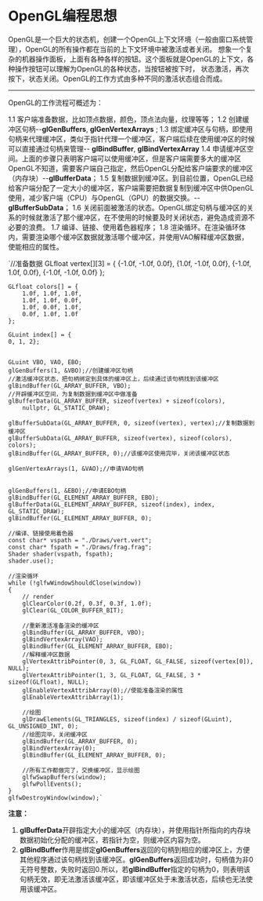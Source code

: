 # OpenGL编程思想

OpenGL是一个巨大的状态机，创建一个OpenGL上下文环境（一般由窗口系统管理），OpenGL的所有操作都在当前的上下文环境中被激活或者关闭。
想象一个复杂的机器操作面板，上面有各种各样的按钮。这个面板就是OpenGL的上下文，各种操作按钮可以理解为OpenGL的各种状态，当按钮被按下时，
状态激活，再次按下，状态关闭。OpenGL的工作方式由多种不同的激活状态组合而成。
***
OpenGL的工作流程可概述为：

1.1 客户端准备数据，比如顶点数据，颜色，顶点法向量，纹理等等；
1.2 创建缓冲区句柄--**glGenBuffers**, **glGenVertexArrays** ;
1.3 绑定缓冲区与句柄，即使用句柄来代理缓冲区，类似于指针代理一个缓冲区，客户端后续在使用缓冲区的时候可以直接通过句柄来管理--
    **glBindBuffer**, **glBindVertexArray**
1.4 申请缓冲区空间。上面的步骤只表明客户端可以使用缓冲区，但是客户端需要多大的缓冲区OpenGL不知道，需要客户端自己指定，然后OpenGL分配给客户端要求的缓冲区（内存块）--**glBufferData**；
1.5 复制数据到缓冲区。到目前位置，OpenGL已经给客户端分配了一定大小的缓冲区，客户端需要把数据复制到缓冲区中供OpenGL使用，减少客户端（CPU）与OpenGL（GPU）的数据交换。--**glBufferSubData**；
1.6 关闭前面被激活的状态。OpenGL绑定句柄与缓冲区的关系的时候就激活了那个缓冲区，在不使用的时候要及时关闭状态，避免造成资源不必要的浪费。
1.7 编译、链接、使用着色器程序；
1.8 渲染循环。在渲染循环体内，需要渲染哪个缓冲区数据就激活哪个缓冲区，并使用VAO解释缓冲区数据，使能相应的属性。

`//准备数据
	GLfloat vertex[][3] = {
		{-1.0f, -1.0f, 0.0f},
		{1.0f, -1.0f, 0.0f},
		{-1.0f, 1.0f, 0.0f},
		{-1.0f, -1.0f, 0.0f} };

	GLfloat colors[] = {
		1.0f, 1.0f, 1.0f,
		1.0f, 1.0f, 0.0f,
		1.0f, 0.0f, 1.0f,
		0.0f, 1.0f, 1.0f
	};

	GLuint index[] = {
	0, 1, 2};

	
	GLuint VBO, VAO, EBO;
	glGenBuffers(1, &VBO);//创建缓冲区句柄
	//激活缓冲区状态，把句柄绑定到具体的缓冲区上，后续通过该句柄找到该缓冲区
	glBindBuffer(GL_ARRAY_BUFFER, VBO);
	//开辟缓冲区空间，为复制数据到缓冲区中做准备
	glBufferData(GL_ARRAY_BUFFER, sizeof(vertex) + sizeof(colors),
		nullptr, GL_STATIC_DRAW);

	glBufferSubData(GL_ARRAY_BUFFER, 0, sizeof(vertex), vertex);//复制数据到缓冲区
	glBufferSubData(GL_ARRAY_BUFFER, sizeof(vertex), sizeof(colors), colors);
	glBindBuffer(GL_ARRAY_BUFFER, 0);//该缓冲区使用完毕，关闭该缓冲区状态

	glGenVertexArrays(1, &VAO);//申请VAO句柄


	glGenBuffers(1, &EBO);//申请EBO句柄
	glBindBuffer(GL_ELEMENT_ARRAY_BUFFER, EBO);
	glBufferData(GL_ELEMENT_ARRAY_BUFFER, sizeof(index), index, GL_STATIC_DRAW);
	glBindBuffer(GL_ELEMENT_ARRAY_BUFFER, 0);

	//编译、链接使用着色器
	const char* vspath = "./Draws/vert.vert";
	const char* fspath = "./Draws/frag.frag";
	Shader shader(vspath, fspath);
	shader.use();

	//渲染循环
	while (!glfwWindowShouldClose(window))
	{
		// render
		glClearColor(0.2f, 0.3f, 0.3f, 1.0f);
		glClear(GL_COLOR_BUFFER_BIT);

		//重新激活准备渲染的缓冲区
		glBindBuffer(GL_ARRAY_BUFFER, VBO);
		glBindVertexArray(VAO);
		glBindBuffer(GL_ELEMENT_ARRAY_BUFFER, EBO);
		//解释缓冲区数据
		glVertexAttribPointer(0, 3, GL_FLOAT, GL_FALSE, sizeof(vertex[0]), NULL);
		glVertexAttribPointer(1, 3, GL_FLOAT, GL_FALSE, 3 * sizeof(GLfloat), NULL);
		glEnableVertexAttribArray(0);//使能准备渲染的属性
		glEnableVertexAttribArray(1);
		
		//绘图
		glDrawElements(GL_TRIANGLES, sizeof(index) / sizeof(GLuint), GL_UNSIGNED_INT, 0);
		//绘图完毕，关闭缓冲区
		glBindBuffer(GL_ARRAY_BUFFER, 0);
		glBindVertexArray(0);
		glBindBuffer(GL_ELEMENT_ARRAY_BUFFER, 0);

		//所有工作都做完了，交换缓冲区，显示绘图
		glfwSwapBuffers(window);
		glfwPollEvents();
	}
	glfwDestroyWindow(window);`
  
  **注意：**
  1. **glBufferData**开辟指定大小的缓冲区（内存块），并使用指针所指向的内存块数据初始化分配的缓冲区，若指针为空，则缓冲区内容为空。
  2. **glBindBuffer**作用是绑定**glGenBuffers**返回的句柄到相应的缓冲区上，方便其他程序通过该句柄找到该缓冲区。**glGenBuffers**返回成功时，句柄值为非0无符号整数，失败时返回0.所以，若**glBindBuffer**指定的句柄为0，则表明该句柄无效，即无法激活该缓冲区，即该缓冲区处于未激活状态，后续也无法使用该缓冲区。

